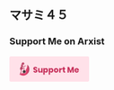 ## マサミ４５

### Support Me on Arxist
<a href="https://arxist.com/masami" target="_blank"><img height="45" src="https://github.com/masami45/masami45/blob/master/buttons.png?raw=true"></a>
